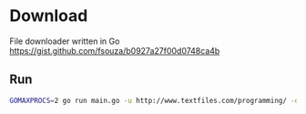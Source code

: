 # Download

File downloader written in Go
https://gist.github.com/fsouza/b0927a27f00d0748ca4b

## Run

```sh
GOMAXPROCS=2 go run main.go -u http://www.textfiles.com/programming/ -d ~/Desktop/programming/ -w 4
```
